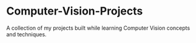 # Computer-Vision-Projects
A collection of my projects built while learning Computer Vision concepts and techniques.  
